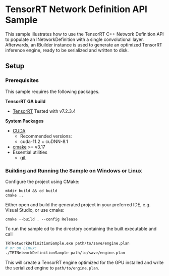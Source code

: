 # TensorRT Network Definition API Sample

This sample illustrates how to use the TensorRT C++ Network Definition API to populate an INetworkDefinition with a single convolutional layer.
Afterwards, an IBuilder instance is used to generate an optimized TensorRT inference engine, ready to be serialized and written to disk.

## Setup

### Prerequisites

This sample requires the following packages.

**TensorRT GA build**
* [TensorRT](https://developer.nvidia.com/nvidia-tensorrt-download) Tested with v7.2.3.4

**System Packages**
* [CUDA](https://developer.nvidia.com/cuda-toolkit)
  * Recommended versions:
  * cuda-11.2 + cuDNN-8.1
* [cmake](https://github.com/Kitware/CMake/releases) >= v3.17
* Essential utilities
  * [git](https://git-scm.com/downloads)

### Building and Running the Sample on Windows or Linux

Configure the project using CMake:
```console
mkdir build && cd build
cmake ..
```

Either open and build the generated project in your preferred IDE, e.g. Visual Studio, or use cmake:
```console
cmake --build . --config Release
```

To run the sample cd to the directory containing the built executable and call

```bash
TRTNetworkDefinitionSample.exe path/to/save/engine.plan
# or on Linux:
./TRTNetworkDefinitionSample path/to/save/engine.plan
```

This will create a TensorRT engine optimized for the GPU installed and write the serialized engine to `path/to/engine.plan`.
